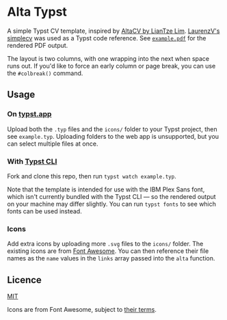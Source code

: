 # Alta Typst

A simple Typst CV template, inspired by
[AltaCV by LianTze Lim](https://github.com/liantze/AltaCV).
[LaurenzV's simplecv](https://github.com/LaurenzV/simplecv) was used as a Typst
code reference. See [`example.pdf`](example.pdf) for the rendered PDF output.

The layout is two columns, with one wrapping into the next when space runs out.
If you'd like to force an early column or page break, you can use the
`#colbreak()` command.

## Usage

### On [typst.app](https://typst.app/)

Upload both the `.typ` files and the `icons/` folder to your Typst project, then
see `example.typ`. Uploading folders to the web app is unsupported, but you can
select multiple files at once.

### With [Typst CLI](https://github.com/typst/typst)

Fork and clone this repo, then run `typst watch example.typ`.

Note that the template is intended for use with the IBM Plex Sans font, which
isn't currently bundled with the Typst CLI — so the rendered output on your
machine may differ slightly. You can run `typst fonts` to see which fonts can be
used instead.

### Icons

Add extra icons by uploading more `.svg` files to the `icons/` folder. The
existing icons are from
[Font Awesome](https://fontawesome.com/search?o=r&m=free). You can then
reference their file names as the `name` values in the `links` array passed into
the `alta` function.

## Licence

[MIT](./LICENSE)

Icons are from Font Awesome, subject to
[their terms](https://github.com/FortAwesome/Font-Awesome/blob/6.x/LICENSE.txt).
